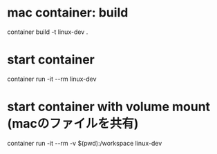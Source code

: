 # mac container: build
container build -t linux-dev .

# start container
container run -it --rm linux-dev

# start container with volume mount (macのファイルを共有)
container run -it --rm -v $(pwd):/workspace linux-dev
